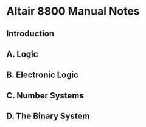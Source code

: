 # Altair 8800 Manual Notes
## Introduction
## A. Logic
## B. Electronic Logic
## C. Number Systems
## D. The Binary System
